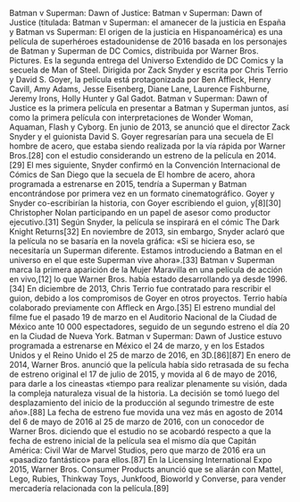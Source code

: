 Batman v Superman: Dawn of Justice: Batman v Superman: Dawn of Justice (titulada: Batman v Superman: el amanecer de la justicia en España y Batman vs Superman: El origen de la justicia en Hispanoamérica) es una película de superhéroes estadounidense de 2016 basada en los personajes de Batman y Superman de DC Comics, distribuida por Warner Bros. Pictures. Es la segunda entrega del Universo Extendido de DC Comics y la secuela de Man of Steel. Dirigida por Zack Snyder y escrita por Chris Terrio y David S. Goyer, la película está protagonizada por Ben Affleck, Henry Cavill, Amy Adams, Jesse Eisenberg, Diane Lane, Laurence Fishburne, Jeremy Irons, Holly Hunter y Gal Gadot. Batman v Superman: Dawn of Justice es la primera película en presentar a Batman y Superman juntos, así como la primera película con interpretaciones de Wonder Woman, Aquaman, Flash y Cyborg. En junio de 2013, se anunció que el director Zack Snyder y el guionista David S. Goyer regresarían para una secuela de El hombre de acero, que estaba siendo realizada por la vía rápida por Warner Bros.[28]​ con el estudio considerando un estreno de la película en 2014.[29]​ El mes siguiente, Snyder confirmó en la Convención Internacional de Cómics de San Diego que la secuela de El hombre de acero, ahora programada a estrenarse en 2015, tendría a Superman y Batman encontrándose por primera vez en un formato cinematográfico. Goyer y Snyder co-escribirían la historia, con Goyer escribiendo el guion, y[8]​[30]​ Christopher Nolan participando en un papel de asesor como productor ejecutivo.[31]​ Según Snyder, la película se inspirará en el cómic The Dark Knight Returns[32]​ En noviembre de 2013, sin embargo, Snyder aclaró que la película no se basaría en la novela gráfica: «Si se hiciera eso, se necesitaría un Superman diferente. Estamos introduciendo a Batman en el universo en el que este Superman vive ahora».[33]​ Batman v Superman marca la primera aparición de la Mujer Maravilla en una película de acción en vivo,[12]​ lo que Warner Bros. había estado desarrollando ya desde 1996.[34]​ En diciembre de 2013, Chris Terrio fue contratado para rescribir el guion, debido a los compromisos de Goyer en otros proyectos. Terrio había colaborado previamente con Affleck en Argo.[35]​ El estreno mundial del filme fue el pasado 19 de marzo en el Auditorio Nacional de la Ciudad de México ante 10 000 espectadores, seguido de un segundo estreno el día 20 en la Ciudad de Nueva York. Batman v Superman: Dawn of Justice estuvo programada a estrenarse en México el 24 de marzo, y en los Estados Unidos y el Reino Unido el 25 de marzo de 2016, en 3D.[86]​[87]​ En enero de 2014, Warner Bros. anunció que la película había sido retrasada de su fecha de estreno original el 17 de julio de 2015, y movida al 6 de mayo de 2016, para darle a los cineastas «tiempo para realizar plenamente su visión, dada la compleja naturaleza visual de la historia. La decisión se tomó luego del desplazamiento del inicio de la producción al segundo trimestre de este año».[88]​ La fecha de estreno fue movida una vez más en agosto de 2014 del 6 de mayo de 2016 al 25 de marzo de 2016, con un conocedor de Warner Bros. diciendo que el estudio no se acobardó respecto a que la fecha de estreno inicial de la película sea el mismo día que Capitán América: Civil War de Marvel Studios, pero que marzo de 2016 era un «pasadizo fantástico» para ellos.[87]​ En la Licensing International Expo 2015, Warner Bros. Consumer Products anunció que se aliarán con Mattel, Lego, Rubies, Thinkway Toys, Junkfood, Bioworld y Converse, para vender mercadería relacionada con la película.[89]​
